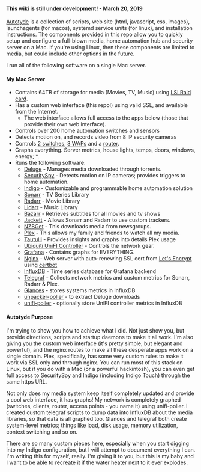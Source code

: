 #### This wiki is still under development! - March 20, 2019

[Autotyde](https://github.com/davidnewhall/autotyed) is a collection of scripts,
web site (html, javascript, css, images), launchagents (for macos), systemd service
units (for linux), and installation instructions. The components provided in this
repo allow you to quickly setup and configure a full-blown media, home automation
hub and security server on a Mac. If you're using Linux, then these components are
limited to media, but could include other options in the future.

I run all of the following software on a single Mac server.

#### My Mac Server

- Contains 64TB of storage for media (Movies, TV, Music) using [LSI Raid card](https://www.amazon.com/LSI-Logic-SAS9260-8I-8PORT-512MB/dp/B002IT4YG2).
- Has a custom web interface (this repo!) using valid SSL, and available from the Internet.
  - The web interface allows full access to the apps below (those that provide their own web interface).
- Controls over 200 home automation switches and sensors
- Detects motion on, and records video from 8 IP security cameras
- Controls [2 switches](https://store.ui.com/collections/routing-switching/unifi), [3 WAPs](https://www.ui.com/unifi/unifi-ap-ac-pro/) and a [router](https://www.ui.com/unifi-routing/unifi-security-gateway-pro-4/).
- Graphs everything. Server metrics, house lights, temps, doors, windows, energy; *.
- Runs the following software:
  - [Deluge](https://deluge-torrent.org) - Manages media downloaded through torrents.
  - [SecuritySpy](https://www.bensoftware.com/securityspy/) - Detects motion on IP cameras; provides triggers to home automation.
  - [Indigo](https://www.indigodomo.com) - Customizable and programmable home automation solution
  - [Sonarr](https://sonarr.tv) - TV Series Library
  - [Radarr](https://radarr.video) - Movie Library
  - [Lidarr](https://lidarr.audio) - Music Library
  - [Bazarr](https://github.com/morpheus65535/bazarr) - Retrieves subtitles for all movies and tv shows
  - [Jackett](https://github.com/Jackett/Jackett) - Allows Sonarr and Radarr to use custom trackers.
  - [NZBGet](https://nzbget.net) - This downloads media from newsgroups.
  - [Plex](https://www.plex.tv) - This allows my family and friends to watch all my media.
  - [Tautulli](https://tautulli.com) - Provides insights and graphs into details Plex usage
  - [Ubiquiti UniFI Controller](https://www.ui.com/download/unifi) - Controls the network gear.
  - [Grafana](https://grafana.com) - Contains graphs for EVERYTHING.
  - [Nginx](https://www.nginx.com) - Web server with auto-renewing SSL cert from [Let's Encrypt](https://letsencrypt.org) using [certbot](https://certbot.eff.org)
  - [InfluxDB](https://www.influxdata.com) - Time series database for Grafana backend
  - [Telegraf](https://www.influxdata.com/time-series-platform/telegraf) - Collects network metrics and custom metrics for Sonarr, Radarr & Plex.
  - [Glances](https://nicolargo.github.io/glances/) - stores systems metrics in InfluxDB
  - [unpacker-poller](https://github.com/davidnewhall/unpacker-poller) - to extract Deluge downloads
  - [unifi-poller](https://github.com/davidnewhall/unifi-poller) - optionally store UniFI controller metrics in InfluxDB

#### Autotyde Purpose

I'm trying to show you how to achieve what I did. Not just show you, but provide
directions, scripts and startup daemons to make it all work. I'm also giving you
the custom web interface (it's pretty simple, but elegant and powerful), and the
nginx routes to make all these desperate apps work on a single domain. Plex,
specifically, has some very custom rules to make it work via SSL only and through
nginx. You can run most of this stack on Linux, but if you do with a Mac (or a
powerful hackintosh), you can even get full access to SecuritySpy and Indigo
(including Indigo Touch) through the same https URL.

Not only does my media system keep itself completely updated and provide a cool
web interface, it has graphs! My network is completely graphed (switches,
clients, router, access points - you name it) using unifi-poller. I created
custom telegraf scripts to dump data into InfluxDB about the media libraries, so
that data is all graphed too. Glances and telegraf both create system-level
metrics; things like load, disk usage, memory utilization, context switching and
so on.

There are so many custom pieces here, especially when you start digging into my
Indigo configuration, but I will attempt to document everything I can. I'm writing
this for myself, really. I'm giving it to you, but this is my baby and I want to
be able to recreate it if the water heater next to it ever explodes.
